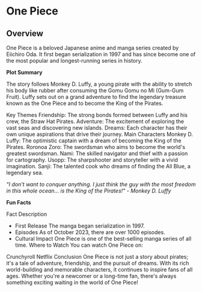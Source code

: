 # One Piece
## Overview

One Piece is a beloved Japanese anime and manga series created by Eiichiro Oda. It first began serialization in 1997 and has since become one of the most popular and longest-running series in history.

**Plot Summary**

The story follows Monkey D. Luffy, a young pirate with the ability to stretch his body like rubber after consuming the Gomu Gomu no Mi (Gum-Gum Fruit). Luffy sets out on a grand adventure to find the legendary treasure known as the One Piece and to become the King of the Pirates.

Key Themes
Friendship: The strong bonds formed between Luffy and his crew, the Straw Hat Pirates.
Adventure: The excitement of exploring the vast seas and discovering new islands.
Dreams: Each character has their own unique aspirations that drive their journey.
Main Characters
Monkey D. Luffy: The optimistic captain with a dream of becoming the King of the Pirates.
Roronoa Zoro: The swordsman who aims to become the world's greatest swordsman.
Nami: The skilled navigator and thief with a passion for cartography.
Usopp: The sharpshooter and storyteller with a vivid imagination.
Sanji: The talented cook who dreams of finding the All Blue, a legendary sea.

*"I don’t want to conquer anything. I just think the guy with the most freedom in this whole ocean... is the King of the Pirates!" - Monkey D. Luffy*

**Fun Facts**

Fact	Description
- First Release	The manga began serialization in 1997.
- Episodes	As of October 2023, there are over 1000 episodes.
- Cultural Impact	One Piece is one of the best-selling manga series of all time.
Where to Watch
You can watch One Piece on:

Crunchyroll
Netflix
Conclusion
One Piece is not just a story about pirates; it's a tale of adventure, friendship, and the pursuit of dreams. With its rich world-building and memorable characters, it continues to inspire fans of all ages. Whether you're a newcomer or a long-time fan, there's always something exciting waiting in the world of One Piece!
